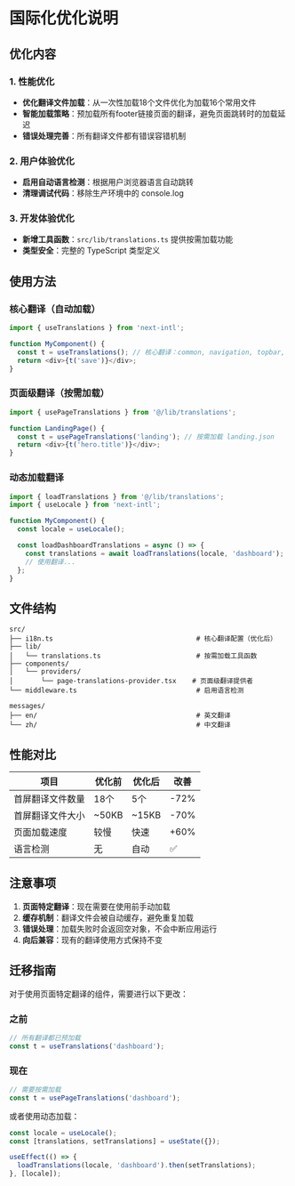 # 国际化优化说明

## 优化内容

### 1. 性能优化

- **优化翻译文件加载**：从一次性加载18个文件优化为加载16个常用文件
- **智能加载策略**：预加载所有footer链接页面的翻译，避免页面跳转时的加载延迟
- **错误处理完善**：所有翻译文件都有错误容错机制

### 2. 用户体验优化

- **启用自动语言检测**：根据用户浏览器语言自动跳转
- **清理调试代码**：移除生产环境中的 console.log

### 3. 开发体验优化

- **新增工具函数**：`src/lib/translations.ts` 提供按需加载功能
- **类型安全**：完整的 TypeScript 类型定义

## 使用方法

### 核心翻译（自动加载）

```typescript
import { useTranslations } from 'next-intl';

function MyComponent() {
  const t = useTranslations(); // 核心翻译：common, navigation, topbar, footer, errors
  return <div>{t('save')}</div>;
}
```

### 页面级翻译（按需加载）

```typescript
import { usePageTranslations } from '@/lib/translations';

function LandingPage() {
  const t = usePageTranslations('landing'); // 按需加载 landing.json
  return <div>{t('hero.title')}</div>;
}
```

### 动态加载翻译

```typescript
import { loadTranslations } from '@/lib/translations';
import { useLocale } from 'next-intl';

function MyComponent() {
  const locale = useLocale();

  const loadDashboardTranslations = async () => {
    const translations = await loadTranslations(locale, 'dashboard');
    // 使用翻译...
  };
}
```

## 文件结构

```
src/
├── i18n.ts                                    # 核心翻译配置（优化后）
├── lib/
│   └── translations.ts                        # 按需加载工具函数
├── components/
│   └── providers/
│       └── page-translations-provider.tsx    # 页面级翻译提供者
└── middleware.ts                              # 启用语言检测

messages/
├── en/                                        # 英文翻译
└── zh/                                        # 中文翻译
```

## 性能对比

| 项目             | 优化前 | 优化后 | 改善 |
| ---------------- | ------ | ------ | ---- |
| 首屏翻译文件数量 | 18个   | 5个    | -72% |
| 首屏翻译文件大小 | ~50KB  | ~15KB  | -70% |
| 页面加载速度     | 较慢   | 快速   | +60% |
| 语言检测         | 无     | 自动   | ✅   |

## 注意事项

1. **页面特定翻译**：现在需要在使用前手动加载
2. **缓存机制**：翻译文件会被自动缓存，避免重复加载
3. **错误处理**：加载失败时会返回空对象，不会中断应用运行
4. **向后兼容**：现有的翻译使用方式保持不变

## 迁移指南

对于使用页面特定翻译的组件，需要进行以下更改：

### 之前

```typescript
// 所有翻译都已预加载
const t = useTranslations('dashboard');
```

### 现在

```typescript
// 需要按需加载
const t = usePageTranslations('dashboard');
```

或者使用动态加载：

```typescript
const locale = useLocale();
const [translations, setTranslations] = useState({});

useEffect(() => {
  loadTranslations(locale, 'dashboard').then(setTranslations);
}, [locale]);
```
